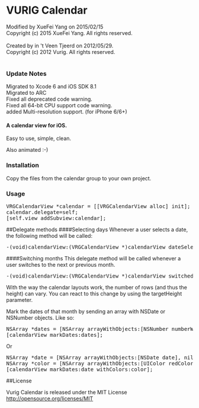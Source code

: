 VURIG Calendar
=====================
Modified by XueFei Yang on 2015/02/15<br />
Copyright (c) 2015 XueFei Yang. All rights reserved.<br />
<br />
Created by in 't Veen Tjeerd on 2012/05/29.<br />
Copyright (c) 2012 Vurig. All rights reserved.<br />
<br />

### Update Notes
Migrated to Xcode 6 and iOS SDK 8.1<br />
Migrated to ARC<br />
Fixed all deprecated code warning.<br />
Fixed all 64-bit CPU support code warning.<br />
added Multi-resolution support. (for iPhone 6/6+)<br />

#### A calendar view for iOS.
Easy to use, simple, clean.

Also animated :-)

### Installation
Copy the files from the calendar group to your own project.

### Usage
<pre>
VRGCalendarView *calendar = [[VRGCalendarView alloc] init];
calendar.delegate=self;
[self.view addSubview:calendar];
</pre>

##Delegate methods
####Selecting days
Whenever a user selects a date, the following method will be called:
<pre>
-(void)calendarView:(VRGCalendarView *)calendarView dateSelected:(NSDate *)date;
</pre>
####Switching months
This delegate method will be called whenever a user switches to the next or previous month.  
<pre>
-(void)calendarView:(VRGCalendarView *)calendarView switchedToMonth:(int)month targetHeight:(float)targetHeight animated:(BOOL)animated;
</pre>
With the way the calendar layouts work, the number of rows (and thus the height) can vary. You can react to this change by using the targetHeight parameter.

Mark the dates of that month by sending an array with NSDate or NSNumber objects. Like so:
<pre>
NSArray *dates = [NSArray arrayWithObjects:[NSNumber numberWithInt:1],[NSNumber numberWithInt:5], nil];
[calendarView markDates:dates];
</pre>
Or 
<pre>
NSArray *date = [NSArray arrayWithObjects:[NSDate date], nil];
NSArray *color = [NSArray arrayWithObjects:[UIColor redColor],nil];
[calendarView markDates:date withColors:color];
</pre>

##License

Vurig Calendar is released under the MIT License  
http://opensource.org/licenses/MIT




	
